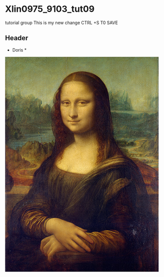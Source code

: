 # Xlin0975_9103_tut09
tutorial group
This is my new change 
CTRL +S T0 SAVE


## Header
* Doris *



![An image of the Mona Lisa](image.md/Mona_Lisa_by_Leonardo_da_Vinci_500_x_700.jpeg)